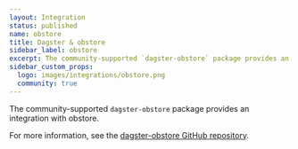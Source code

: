 ```yaml
---
layout: Integration
status: published
name: obstore
title: Dagster & obstore
sidebar_label: obstore
excerpt: The community-supported `dagster-obstore` package provides an integration with obstore.
sidebar_custom_props:
  logo: images/integrations/obstore.png
  community: true
---
```


The community-supported `dagster-obstore` package provides an integration with obstore.

For more information, see the [dagster-obstore GitHub repository](https://github.com/dagster-io/community-integrations/tree/main/libraries/dagster-obstore).
